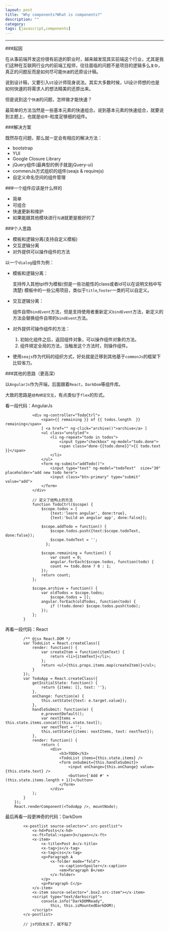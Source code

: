 ```yaml
---
layout: post
title: "Why components?What is components?"
description: ""
category: 
tags: [javascript,components]
---
```

----

###起因

在从事前端开发这份很有前途的职业时，越来越发现其实前端这个行业，尤其是我们这种在互联网行业内的前端工程师，往往面临的问题不是项目的逻辑多么``复杂``，真正的问题反而是如何尽可能``快速``的还原设计稿。

说到设计稿，又要引入``UI``设计师现身说法。其实大多数时候，UI设计师想的也是如何快速的将需求人的想法精美的还原出来。

但是说到这个``快速``的问题，怎样做才能快速？

最简单的方法当然是一些基本元素的快速组合。说到基本元素的快速组合，就要说到主题上，也就是``组件``-粒度足够细的组件。

###解决方案

既然存在问题，那么就一定会有相应的解决方法：

- bootstrap
- YUI
- Google Closure Library 
- jQuery组件(最典型的例子就是jQuery-ui)
- commenJs方式组织的组件(seajs & requirejs)
- 自定义命名空间的组件管理

###一个组件应该是什么样的

- 简单
- 可组合
- 快速更新和维护
- 如果能跟其他模块进行``沟通``就更是极好的了


###个人思路

- 模板和逻辑分离(支持自定义模板)
- 交互逻辑分离
- 对外提供可以操作组件的方法

以一个``dialog``组件为例：

- 模板和逻辑分离：

	支持传入其他tpl作为模板(但是一些功能性的class或者id可以在说明文档中写清楚)
	模板中的一些公用项目，类似于``title``,``footer``一类的可以自定义。
	
- 交互逻辑分离：

	组件自带``bindEvent``方法，但是支持使用者重新定义``bindEvent``方法，新定义的方法会替换组件自带的``bindEvent``方法。
	
- 对外提供可操作组件的方法：

	1.	初始化组件之后，返回组件对象，可以操作组件对象的方法。
	2.	组件绑定全局的方法，当触发这个方法时，则操作组件。

- 使用``seajs``作为代码的组织方式，好处就是迁移到其他基于``commonJs``的框架下比较省力。



###其他的思路（更高深）

以``AngularJs``作为开端，后面跟着``React``，``DarkDom``等组件库。

大致的思路是``结构绑定交互``，有点类似于``flex``的形式。

看一段代码：AngularJs
```
    		<div ng-controller="TodoCtrl">
      			<span>{{ remaining }} of {{ todos.length  }} remaining</span>
      			[ <a href="" ng-click="archive()">archive</a> ]
      			<ul class="unstyled">
        			<li ng-repeat="todo in todos">
          				<input type="checkbox" ng-model="todo.done">
          				<span class="done-{{todo.done}}">{{ todo.text  }}</span>
        			</li>
      			</ul>
      			<form ng-submit="addTodo()">
        			<input type="text" ng-model="todoText"  size="30" placeholder="add new todo here">
        			<input class="btn-primary" type="submit" value="add">
	      		</form>
    		</div>
    		
    		// 定义了结构上的方法
			function TodoCtrl($scope) {
  				$scope.todos = [
    				{text:'learn angular', done:true},
    				{text:'build an angular app', done:false}];
 
  				$scope.addTodo = function() {
    				$scope.todos.push({text:$scope.todoText, done:false});
				    $scope.todoText = '';
				  };
 
  				$scope.remaining = function() {
   					var count = 0;
    				angular.forEach($scope.todos, function(todo) {
      				count += todo.done ? 0 : 1;
    			});
    			return count;
  			};
 
  			$scope.archive = function() {
    			var oldTodos = $scope.todos;
    				$scope.todos = [];
    			angular.forEach(oldTodos, function(todo) {
     				if (!todo.done) $scope.todos.push(todo);
    			});
  			};
		}
```

再看一段代码：React
```
		/** @jsx React.DOM */
		var TodoList = React.createClass({
  			render: function() {
    			var createItem = function(itemText) {
      				return <li>{itemText}</li>;
    			};
    			return <ul>{this.props.items.map(createItem)}</ul>;
  			}
		});
		var TodoApp = React.createClass({
  			getInitialState: function() {
    			return {items: [], text: ''};
  			},
  			onChange: function(e) {
    			this.setState({text: e.target.value});
  			},
  			handleSubmit: function(e) {
    			e.preventDefault();
    			var nextItems = this.state.items.concat([this.state.text]);
    			var nextText = '';
    			this.setState({items: nextItems, text: nextText});
  			},
  			render: function() {
    			return (
      				<div>
        				<h3>TODO</h3>
        				<TodoList items={this.state.items} />
        				<form onSubmit={this.handleSubmit}>
          					<input onChange={this.onChange} value={this.state.text} />
          					<button>{'Add #' + (this.state.items.length + 1)}</button>
        				</form>
      				</div>
    		);
  		}
	});
	React.renderComponent(<TodoApp />, mountNode);
```

最后再看一段更神奇的代码：DarkDom

```	
		<x-postlist source-selector=".src-postlist">
  			<x-hd>Posts</x-hd>
  			<x-ft>Total:<span>3</span></x-ft>
  			<x-item>
    			<x-title>Post A</x-title>
    			<x-tag>js</x-tag>
    			<x-tag>css</x-tag>
    			<p>Paragraph A
      				<x-folder mode="fold">
        				<x-caption>Spoiler</x-caption>
        				<em>Paragraph B</em>
      				</x-folder>
    			</p>
    			<p>Paragraph C</p>
  			</x-item>
  			<x-item source-selector=".box2.src-item"></x-item>
  			<script type="text/darkscript">
  				console.info("DarkDOMReady", 
    				this, this.isMountedDarkDOM);
  			</script>
		</x-postlist>
		
		// js代码太长了，就不贴了
```









